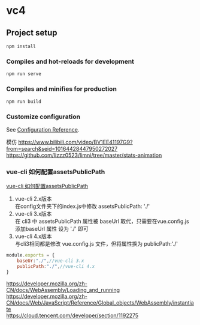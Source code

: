# vc4

## Project setup
```
npm install
```

### Compiles and hot-reloads for development
```
npm run serve
```

### Compiles and minifies for production
```
npm run build
```

### Customize configuration
See [Configuration Reference](https://cli.vuejs.org/config/).

模仿 https://www.bilibili.com/video/BV1EE41197G9?from=search&seid=10164428447950272027  
https://github.com/lizzz0523/limni/tree/master/stats-animation



### vue-cli 如何配置assetsPublicPath

[vue-cli 如何配置assetsPublicPath](https://www.cnblogs.com/dreamstartplace/p/12922224.html)

1. vue-cli 2.x版本  
 在config文件夹下的index.js中修改 assetsPublicPath: './'
2. vue-cli 3.x版本  
在 cli3 中 assetsPublicPath 属性被 baseUrl 取代，只需要在vue.config.js 添加baseUrl 属性 设为 './' 即可
3. vue-cli 4.x版本  
与cli3相同都是修改 vue.config.js 文件，但将属性换为   publicPath:'./' 

```javascript
module.exports = {
    baseUr:"./",//vue-cli 3.x
    publicPath:"./",//vue-cli 4.x
}
```

https://developer.mozilla.org/zh-CN/docs/WebAssembly/Loading_and_running
https://developer.mozilla.org/zh-CN/docs/Web/JavaScript/Reference/Global_objects/WebAssembly/instantiate  
https://cloud.tencent.com/developer/section/1192275
